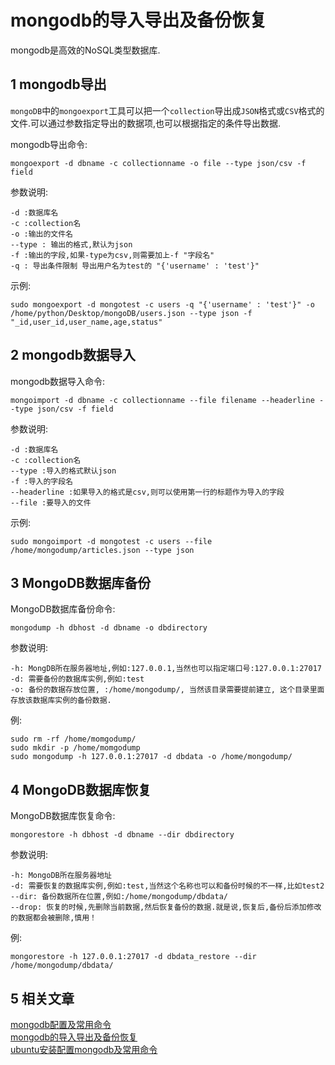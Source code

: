 mongodb的导入导出及备份恢复
===

<div class="jumbotron">
<p>mongodb是高效的NoSQL类型数据库.</p>  
</div>

1 mongodb导出
---

`mongoDB`中的`mongoexport`工具可以把一个`collection`导出成`JSON`格式或`CSV`格式的文件.可以通过参数指定导出的数据项,也可以根据指定的条件导出数据.  

mongodb导出命令:

	mongoexport -d dbname -c collectionname -o file --type json/csv -f field
	
参数说明:   

	-d :数据库名
	-c :collection名
	-o :输出的文件名
	--type : 输出的格式,默认为json
	-f :输出的字段,如果-type为csv,则需要加上-f "字段名"
	-q : 导出条件限制 导出用户名为test的 "{'username' : 'test'}"
		
示例:   

	sudo mongoexport -d mongotest -c users -q "{'username' : 'test'}" -o /home/python/Desktop/mongoDB/users.json --type json -f  "_id,user_id,user_name,age,status" 
 
2 mongodb数据导入
---

mongodb数据导入命令:

	mongoimport -d dbname -c collectionname --file filename --headerline --type json/csv -f field
		
参数说明:

	-d :数据库名
	-c :collection名
	--type :导入的格式默认json
	-f :导入的字段名
	--headerline :如果导入的格式是csv,则可以使用第一行的标题作为导入的字段
	--file :要导入的文件
 
示例:   
	
	sudo mongoimport -d mongotest -c users --file /home/mongodump/articles.json --type json
 

3 MongoDB数据库备份
---
MongoDB数据库备份命令:

    mongodump -h dbhost -d dbname -o dbdirectory
	
参数说明:

	-h: MongDB所在服务器地址,例如:127.0.0.1,当然也可以指定端口号:127.0.0.1:27017
	-d: 需要备份的数据库实例,例如:test
	-o: 备份的数据存放位置, :/home/mongodump/, 当然该目录需要提前建立, 这个目录里面存放该数据库实例的备份数据.
 
例:   	

	sudo rm -rf /home/momgodump/
	sudo mkdir -p /home/momgodump
	sudo mongodump -h 127.0.0.1:27017 -d dbdata -o /home/mongodump/
        
4 MongoDB数据库恢复
---
MongoDB数据库恢复命令:

	mongorestore -h dbhost -d dbname --dir dbdirectory
 
参数说明:

	-h: MongoDB所在服务器地址
	-d: 需要恢复的数据库实例,例如:test,当然这个名称也可以和备份时候的不一样,比如test2
	--dir: 备份数据所在位置,例如:/home/mongodump/dbdata/
	--drop: 恢复的时候,先删除当前数据,然后恢复备份的数据.就是说,恢复后,备份后添加修改的数据都会被删除,慎用！
	
例:   

	mongorestore -h 127.0.0.1:27017 -d dbdata_restore --dir /home/mongodump/dbdata/
	
5 相关文章
---


[mongodb配置及常用命令](http://localhost/article/linux/common/mongodb配置及常用命令.html)   
[mongodb的导入导出及备份恢复](http://localhost/article/linux/common/mongodb的导入导出及备份恢复.html)   
[ubuntu安装配置mongodb及常用命令](http://localhost/article/linux/ubuntu/ubuntu安装配置mongodb及常用命令.html)